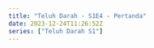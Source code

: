 ```yaml
---
title: "Teluh Darah - S1E4 - Pertanda"
date: 2023-12-24T11:26:52Z
series: ["Teluh Darah S1"]
---
```



<mux-player stream-type="on-demand"
  src="https://kp3d-my.sharepoint.com/personal/ryoo_kp3d_onmicrosoft_com/_layouts/15/download.aspx?share=EW53SZtqi6ZAmpKpEkwsST0BwqOuB5XiXdp6aShjmYousw" prefer-playback="mse" controls>
  </mux-player>
  
  
  <script src="https://cdn.jsdelivr.net/npm/@mux/mux-player"></script>
  
 <script type="application/ld+json">
 {
  "@context": "https://schema.org/",
  "@type": "VideoObject",
  "name": "Teluh Darah - S1E4 - Pertanda",
  "contentUrl": "https://stream.mux.com/XN6j4mIYt2ho300IzjaEnpzCU01wEXk700uWOjJXisnArs.m3u8",
  "thumbnailUrl": "https://www.themoviedb.org/t/p/original/zwsJRRmVozVZ1tDs8buIs97pCqm.jpg?width=314&fit_mode=preserve&time=25",
  "uploadDate": "2023-12-24T11:26:42Z,
}

</script>